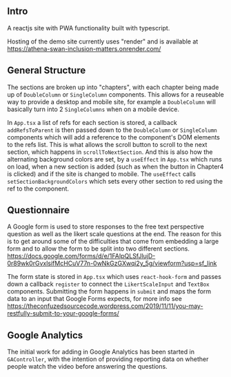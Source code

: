 <h2>Intro</h2>

A reactjs site with PWA functionality built with typescript.

Hosting of the demo site currently uses "render" and is available at https://athena-swan-inclusion-matters.onrender.com/

<h2>General Structure</h2>

The sections are broken up into "chapters", with each chapter being made up of `DoubleColumn` or `SingleColumn` components. This allows for a reuseable way to provide a desktop and mobile site, for example a `DoubleColumn` will basically turn into 2 `SingleColumns` when on a mobile device.

In `App.tsx` a list of refs for each section is stored, a callback `addRefsToParent` is then passed down to the `DoubleColumn` or `SingleColumn` components which will add a reference to the component's DOM elements to the refs list. This is what allows the scroll button to scroll to the next section, which happens in `scrollToNextSection`. And this is also how the alternating background colors are set, by a `useEffect` in `App.tsx` which runs on load, when a new section is added (such as when the button in Chapter4 is clicked) and if the site is changed to mobile. The `useEffect` calls `setSectionBackgroundColors` which sets every other section to red using the ref to the component.

<h2>Questionnaire</h2>

A Google form is used to store responses to the free text perspective question as well as the likert scale questions at the end. The reason for this is to get around some of the difficulties that come from embedding a large form and to allow the form to be split into two different sections. https://docs.google.com/forms/d/e/1FAIpQLSfJlujD-0r89wk0rGvxlsifMcHCuV77n-0wNkGzGXwqi2y_5g/viewform?usp=sf_link

The form state is stored in `App.tsx` which uses `react-hook-form` and passes down a callback `register` to connect the `LikertScaleInput` and `TextBox` components. Submitting the form happens in `submit` and maps the form data to an input that Google Forms expects, for more info see https://theconfuzedsourcecode.wordpress.com/2019/11/11/you-may-restfully-submit-to-your-google-forms/

<h2>Google Analytics</h2>

The initial work for adding in Google Analytics has been started in `GAController`, with the intention of providing reporting data on whether people watch the video before answering the questions.
